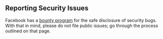 ## Reporting Security Issues

Facebook has a [bounty program](https://www.facebook.com/whitehat/) for the safe
disclosure of security bugs. With that in mind, please do not file public
issues; go through the process outlined on that page.
